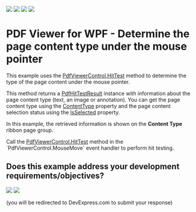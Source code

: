 <!-- default badges list -->
![](https://img.shields.io/endpoint?url=https://codecentral.devexpress.com/api/v1/VersionRange/138298370/24.2.1%2B)
[![](https://img.shields.io/badge/Open_in_DevExpress_Support_Center-FF7200?style=flat-square&logo=DevExpress&logoColor=white)](https://supportcenter.devexpress.com/ticket/details/T830567)
[![](https://img.shields.io/badge/📖_How_to_use_DevExpress_Examples-e9f6fc?style=flat-square)](https://docs.devexpress.com/GeneralInformation/403183)
[![](https://img.shields.io/badge/💬_Leave_Feedback-feecdd?style=flat-square)](#does-this-example-address-your-development-requirementsobjectives)
<!-- default badges end -->
#  PDF Viewer for WPF - Determine the page content type under the mouse pointer 

This example uses the [PdfViewerControl.HitTest](https://docs.devexpress.com/WPF/DevExpress.Xpf.PdfViewer.PdfViewerControl.HitTest(System.Windows.Point)) method to determine the type of the page content under the mouse pointer.

This method returns a [PdfHitTestResult](https://docs.devexpress.com/WPF/DevExpress.Xpf.PdfViewer.PdfHitTestResult) instance with information about the page content type (text, an image or annotation). You can get the page content type using the [ContentType](https://docs.devexpress.com/WPF/DevExpress.Xpf.PdfViewer.PdfHitTestResult.ContentType) property and the page content selection status using the [IsSelected](https://docs.devexpress.com/WPF/DevExpress.Xpf.PdfViewer.PdfHitTestResult.IsSelected) property.

In this example, the retrieved information is shown on the **Content Type** ribbon page group.

Call the [PdfViewerControl.HitTest](https://docs.devexpress.com/WPF/DevExpress.Xpf.PdfViewer.PdfViewerControl.HitTest(System.Windows.Point)) method in the `PdfViewerControl.MouseMove` event handler to perform hit testing.

<!-- feedback -->
## Does this example address your development requirements/objectives?

[<img src="https://www.devexpress.com/support/examples/i/yes-button.svg"/>](https://www.devexpress.com/support/examples/survey.xml?utm_source=github&utm_campaign=how-to-determine-the-page-content-type-under-the-mouse-pointer&~~~was_helpful=yes) [<img src="https://www.devexpress.com/support/examples/i/no-button.svg"/>](https://www.devexpress.com/support/examples/survey.xml?utm_source=github&utm_campaign=how-to-determine-the-page-content-type-under-the-mouse-pointer&~~~was_helpful=no)

(you will be redirected to DevExpress.com to submit your response)
<!-- feedback end -->
